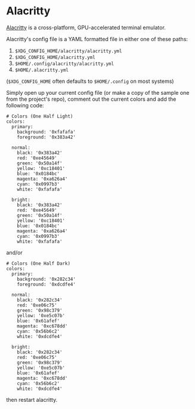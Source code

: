 # Alacritty

[Alacritty](https://github.com/jwilm/alacritty) is a cross-platform,
GPU-accelerated terminal emulator.

Alacritty's config file is a YAML formatted file in either one of these paths:

  1. `$XDG_CONFIG_HOME/alacritty/alacritty.yml`
  2. `$XDG_CONFIG_HOME/alacritty.yml`
  3. `$HOME/.config/alacritty/alacritty.yml`
  4. `$HOME/.alacritty.yml`

(`$XDG_CONFIG_HOME` often defaults to `$HOME/.config` on most systems)

Simply open up your current config file (or make a copy of the sample one from
the project's repo), comment out the current colors and add the following code:

```
# Colors (One Half Light)
colors:
  primary:
    background: '0xfafafa'
    foreground: '0x383a42'

  normal:
    black: '0x383a42'
    red: '0xe45649'
    green: '0x50a14f'
    yellow: '0xc18401'
    blue: '0x0184bc'
    magenta: '0xa626a4'
    cyan: '0x0997b3'
    white: '0xfafafa'

  bright:
    black: '0x383a42'
    red: '0xe45649'
    green: '0x50a14f'
    yellow: '0xc18401'
    blue: '0x0184bc'
    magenta: '0xa626a4'
    cyan: '0x0997b3'
    white: '0xfafafa'
```

and/or

```
# Colors (One Half Dark)
colors:
  primary:
    background: '0x282c34'
    foreground: '0xdcdfe4'

  normal:
    black: '0x282c34'
    red: '0xe06c75'
    green: '0x98c379'
    yellow: '0xe5c07b'
    blue: '0x61afef'
    magenta: '0xc678dd'
    cyan: '0x56b6c2'
    white: '0xdcdfe4'

  bright:
    black: '0x282c34'
    red: '0xe06c75'
    green: '0x98c379'
    yellow: '0xe5c07b'
    blue: '0x61afef'
    magenta: '0xc678dd'
    cyan: '0x56b6c2'
    white: '0xdcdfe4'
```

then restart alacritty.
